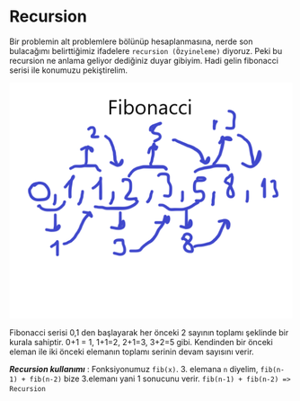 # **Recursion**
Bir problemin alt problemlere bölünüp hesaplanmasına, nerde son bulacağımı belirttiğimiz ifadelere `recursion (Özyineleme)` diyoruz. Peki bu recursion ne anlama geliyor dediğiniz duyar gibiyim. Hadi gelin fibonacci serisi ile konumuzu pekiştirelim.

![Fibonacci](https://raw.githubusercontent.com/Kodluyoruz/taskforce/main/veri-yapilari-algoritmalar/recursion/figures/fibonacci.png)

Fibonacci serisi 0,1 den başlayarak her önceki 2 sayının toplamı şeklinde bir kurala sahiptir. 0+1 = 1, 1+1=2, 2+1=3, 3+2=5 gibi. Kendinden bir önceki eleman ile iki önceki elemanın toplamı serinin devam sayısını verir. 

***Recursion kullanımı*** : Fonksiyonumuz `fib(x)`. 3. elemana `n` diyelim, `fib(n-1) + fib(n-2)` bize 3.elemanı yani 1 sonucunu verir. `fib(n-1) + fib(n-2) => Recursion`